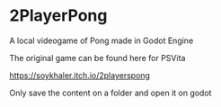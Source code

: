 # 2PlayerPong
A local videogame of Pong made in Godot Engine

The original game can be found here for PSVita 

https://soykhaler.itch.io/2playerspong

Only save the content on a folder and open it on godot
